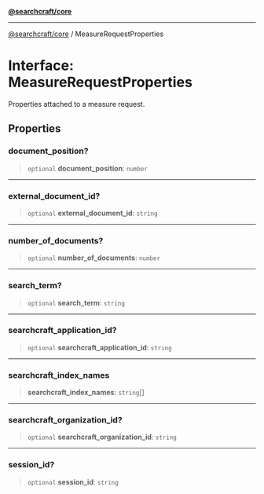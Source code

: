 [**@searchcraft/core**](/reference/sdk/core/README.md)

***

[@searchcraft/core](/reference/sdk/core/globals.md) / MeasureRequestProperties

# Interface: MeasureRequestProperties

Properties attached to a measure request.

## Properties

### document\_position?

> `optional` **document\_position**: `number`

***

### external\_document\_id?

> `optional` **external\_document\_id**: `string`

***

### number\_of\_documents?

> `optional` **number\_of\_documents**: `number`

***

### search\_term?

> `optional` **search\_term**: `string`

***

### searchcraft\_application\_id?

> `optional` **searchcraft\_application\_id**: `string`

***

### searchcraft\_index\_names

> **searchcraft\_index\_names**: `string`[]

***

### searchcraft\_organization\_id?

> `optional` **searchcraft\_organization\_id**: `string`

***

### session\_id?

> `optional` **session\_id**: `string`
